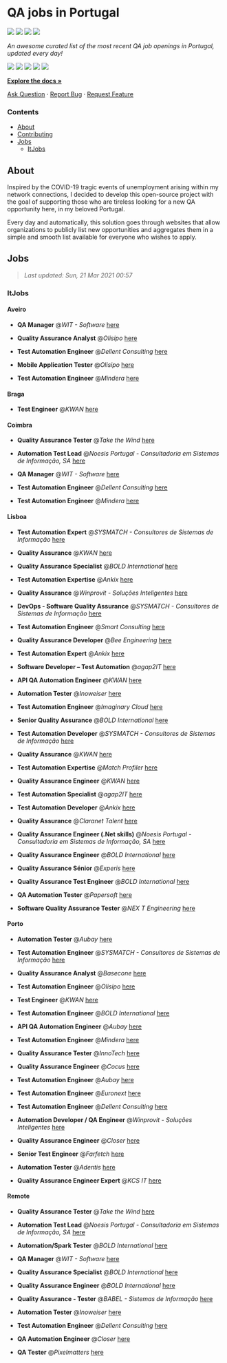 QA jobs in Portugal
========================

![](https://img.shields.io/static/v1?label=%F0%9F%8C%9F&message=If%20Useful&color=BC4E99)
[![](https://img.shields.io/github/stars/sergiomartins8/qa-jobs-in-portugal)](https://github.com/sergiomartins8/qa-jobs-in-portugal/stargazers)
[![](https://img.shields.io/github/forks/sergiomartins8/qa-jobs-in-portugal)](https://github.com/sergiomartins8/qa-jobs-in-portugal/network/members)
[![](https://img.shields.io/badge/-sergiomartins8-blue?logo=Linkedin&logoColor=white)](https://www.linkedin.com/in/sergiomartins8/)

_An awesome curated list of the most recent QA job openings in Portugal, updated every day!_

[![](https://img.shields.io/github/v/release/sergiomartins8/qa-jobs-in-portugal)](https://github.com/sergiomartins8/qa-jobs-in-portugal/releases)
[![](https://github.com/sergiomartins8/qa-jobs-in-portugal/workflows/release/badge.svg)](https://github.com/sergiomartins8/qa-jobs-in-portugal/actions?query=workflow%3Arelease)
[![](https://img.shields.io/github/issues/sergiomartins8/qa-jobs-in-portugal)](https://github.com/sergiomartins8/qa-jobs-in-portugal/issues)
[![](https://img.shields.io/github/contributors/sergiomartins8/qa-jobs-in-portugal)](https://github.com/sergiomartins8/qa-jobs-in-portugal/graphs/contributors)
[![](https://img.shields.io/github/license/sergiomartins8/qa-jobs-in-portugal)](https://github.com/sergiomartins8/qa-jobs-in-portugal/blob/master/LICENSE)

**[Explore the docs »](https://github.com/sergiomartins8/qa-jobs-in-portugal/blob/master/docs/DOCUMENTATION.md)**

[Ask Question](https://github.com/sergiomartins8/qa-jobs-in-portugal/issues) 
·
[Report Bug](https://github.com/sergiomartins8/qa-jobs-in-portugal/issues)
·
[Request Feature](https://github.com/sergiomartins8/qa-jobs-in-portugal/issues)

### Contents
* [About](#about)
* [Contributing](https://github.com/sergiomartins8/qa-jobs-in-portugal/blob/master/docs/CONTRIBUTING.md)
* [Jobs](#jobs)
  * [ItJobs](#itjobs)

## About
Inspired by the COVID-19 tragic events of unemployment arising within my network connections, I decided to develop this open-source project with the goal of supporting those who are tireless looking for a new QA opportunity here, in my beloved Portugal.

Every day and automatically, this solution goes through websites that allow organizations to publicly list new opportunities and aggregates them in a simple and smooth list available for everyone who wishes to apply.

Jobs
---------

> _Last updated: Sun, 21 Mar 2021 00:57_

### ItJobs

#### Aveiro

- **QA Manager** @_WIT - Software_ [here](https://www.itjobs.pt/oferta/377081/qa-manager)


- **Quality Assurance Analyst** @_Olisipo_ [here](https://www.itjobs.pt/oferta/375906/quality-assurance-analyst)


- **Test Automation Engineer** @_Dellent Consulting_ [here](https://www.itjobs.pt/oferta/373235/test-automation-engineer-remote)


- **Mobile Application Tester** @_Olisipo_ [here](https://www.itjobs.pt/oferta/374725/mobile-application-tester)


- **Test Automation Engineer** @_Mindera_ [here](https://www.itjobs.pt/oferta/375017/test-automation-engineer)

#### Braga

- **Test Engineer** @_KWAN_ [here](https://www.itjobs.pt/oferta/373200/test-engineer)

#### Coimbra

- **Quality Assurance Tester** @_Take the Wind_ [here](https://www.itjobs.pt/oferta/375993/quality-assurance-tester-take-the-wind)


- **Automation Test Lead** @_Noesis Portugal - Consultadoria em Sistemas de Informação, SA_ [here](https://www.itjobs.pt/oferta/374929/automation-test-lead-full-remote)


- **QA Manager** @_WIT - Software_ [here](https://www.itjobs.pt/oferta/377081/qa-manager)


- **Test Automation Engineer** @_Dellent Consulting_ [here](https://www.itjobs.pt/oferta/373235/test-automation-engineer-remote)


- **Test Automation Engineer** @_Mindera_ [here](https://www.itjobs.pt/oferta/375017/test-automation-engineer)

#### Lisboa

- **Test Automation Expert** @_SYSMATCH - Consultores de Sistemas de Informação_ [here](https://www.itjobs.pt/oferta/370360/test-automation-expert)


- **Quality Assurance** @_KWAN_ [here](https://www.itjobs.pt/oferta/375606/quality-assurance)


- **Quality Assurance Specialist** @_BOLD International_ [here](https://www.itjobs.pt/oferta/376118/quality-assurance-specialist)


- **Test Automation Expertise** @_Ankix_ [here](https://www.itjobs.pt/oferta/371768/test-automation-expertise)


- **Quality Assurance** @_Winprovit - Soluções Inteligentes_ [here](https://www.itjobs.pt/oferta/373701/quality-assurance)


- **DevOps - Software Quality Assurance** @_SYSMATCH - Consultores de Sistemas de Informação_ [here](https://www.itjobs.pt/oferta/370643/devops-software-quality-assurance)


- **Test Automation Engineer** @_Smart Consulting_ [here](https://www.itjobs.pt/oferta/377654/test-automation-engineer)


- **Quality Assurance Developer** @_Bee Engineering_ [here](https://www.itjobs.pt/oferta/373982/quality-assurance-developer)


- **Test Automation Expert** @_Ankix_ [here](https://www.itjobs.pt/oferta/375458/test-automation-expert)


- **Software Developer – Test Automation** @_agap2IT_ [here](https://www.itjobs.pt/oferta/372932/software-developer-test-automation-portugal)


- **API QA Automation Engineer** @_KWAN_ [here](https://www.itjobs.pt/oferta/375003/api-qa-automation-engineer)


- **Automation Tester** @_Inoweiser_ [here](https://www.itjobs.pt/oferta/374117/automation-tester-fully-remote)


- **Test Automation Engineer** @_Imaginary Cloud_ [here](https://www.itjobs.pt/oferta/375980/test-automation-engineer)


- **Senior Quality Assurance** @_BOLD International_ [here](https://www.itjobs.pt/oferta/375126/senior-quality-assurance)


- **Test Automation Developer** @_SYSMATCH - Consultores de Sistemas de Informação_ [here](https://www.itjobs.pt/oferta/370886/test-automation-developer)


- **Quality Assurance** @_KWAN_ [here](https://www.itjobs.pt/oferta/376563/quality-assurance)


- **Test Automation Expertise** @_Match Profiler_ [here](https://www.itjobs.pt/oferta/371721/test-automation-expertise)


- **Quality Assurance Engineer** @_KWAN_ [here](https://www.itjobs.pt/oferta/375619/quality-assurance-engineer)


- **Test Automation Specialist** @_agap2IT_ [here](https://www.itjobs.pt/oferta/375080/test-automation-specialist-portugal)


- **Test Automation Developer** @_Ankix_ [here](https://www.itjobs.pt/oferta/375463/test-automation-developer)


- **Quality Assurance** @_Claranet Talent_ [here](https://www.itjobs.pt/oferta/373468/quality-assurance)


- **Quality Assurance Engineer (.Net skills)** @_Noesis Portugal - Consultadoria em Sistemas de Informação, SA_ [here](https://www.itjobs.pt/oferta/377393/quality-assurance-engineer-net-skills-lisbon)


- **Quality Assurance Engineer** @_BOLD International_ [here](https://www.itjobs.pt/oferta/375350/quality-assurance-engineer)


- **Quality Assurance Sénior** @_Experis_ [here](https://www.itjobs.pt/oferta/373872/quality-assurance-senior)


- **Quality Assurance Test Engineer** @_BOLD International_ [here](https://www.itjobs.pt/oferta/376772/quality-assurance-test-engineer)


- **QA Automation Tester** @_Papersoft_ [here](https://www.itjobs.pt/oferta/377931/qa-automation-tester)


- **Software Quality Assurance Tester** @_NEX T Engineering_ [here](https://www.itjobs.pt/oferta/378234/software-quality-assurance-tester)

#### Porto

- **Automation Tester** @_Aubay_ [here](https://www.itjobs.pt/oferta/376344/automation-tester)


- **Test Automation Engineer** @_SYSMATCH - Consultores de Sistemas de Informação_ [here](https://www.itjobs.pt/oferta/369744/test-automation-engineer)


- **Quality Assurance Analyst** @_Basecone_ [here](https://www.itjobs.pt/oferta/375533/quality-assurance-analyst)


- **Test Automation Engineer** @_Olisipo_ [here](https://www.itjobs.pt/oferta/376816/test-automation-engineer)


- **Test Engineer** @_KWAN_ [here](https://www.itjobs.pt/oferta/373200/test-engineer)


- **Test Automation Engineer** @_BOLD International_ [here](https://www.itjobs.pt/oferta/372261/test-automation-engineer)


- **API QA Automation Engineer** @_Aubay_ [here](https://www.itjobs.pt/oferta/376343/api-qa-automation-engineer)


- **Test Automation Engineer** @_Mindera_ [here](https://www.itjobs.pt/oferta/375017/test-automation-engineer)


- **Quality Assurance Tester** @_InnoTech_ [here](https://www.itjobs.pt/oferta/374556/quality-assurance-tester)


- **Quality Assurance Engineer** @_Cocus_ [here](https://www.itjobs.pt/oferta/376271/quality-assurance-engineer)


- **Test Automation Engineer** @_Aubay_ [here](https://www.itjobs.pt/oferta/377222/test-automation-engineer)


- **Test Automation Engineer** @_Euronext_ [here](https://www.itjobs.pt/oferta/377097/test-automation-engineer)


- **Test Automation Engineer** @_Dellent Consulting_ [here](https://www.itjobs.pt/oferta/373235/test-automation-engineer-remote)


- **Automation Developer / QA Engineer** @_Winprovit - Soluções Inteligentes_ [here](https://www.itjobs.pt/oferta/376629/automation-developer-qa-engineer)


- **Quality Assurance Engineer** @_Closer_ [here](https://www.itjobs.pt/oferta/378138/quality-assurance-engineer)


- **Senior Test Engineer** @_Farfetch_ [here](https://www.itjobs.pt/oferta/374519/senior-test-engineer)


- **Automation Tester** @_Adentis_ [here](https://www.itjobs.pt/oferta/376901/automation-tester)


- **Quality Assurance Engineer Expert** @_KCS IT_ [here](https://www.itjobs.pt/oferta/376556/quality-assurance-engineer-expert)

#### Remote

- **Quality Assurance Tester** @_Take the Wind_ [here](https://www.itjobs.pt/oferta/375993/quality-assurance-tester-take-the-wind)


- **Automation Test Lead** @_Noesis Portugal - Consultadoria em Sistemas de Informação, SA_ [here](https://www.itjobs.pt/oferta/374929/automation-test-lead-full-remote)


- **Automation/Spark Tester** @_BOLD International_ [here](https://www.itjobs.pt/oferta/375347/automation-spark-tester)


- **QA Manager** @_WIT - Software_ [here](https://www.itjobs.pt/oferta/377081/qa-manager)


- **Quality Assurance Specialist** @_BOLD International_ [here](https://www.itjobs.pt/oferta/376118/quality-assurance-specialist)


- **Quality Assurance Engineer** @_BOLD International_ [here](https://www.itjobs.pt/oferta/375350/quality-assurance-engineer)


- **Quality Assurance - Tester** @_BABEL - Sistemas de Informação_ [here](https://www.itjobs.pt/oferta/373022/quality-assurance-tester)


- **Automation Tester** @_Inoweiser_ [here](https://www.itjobs.pt/oferta/374117/automation-tester-fully-remote)


- **Test Automation Engineer** @_Dellent Consulting_ [here](https://www.itjobs.pt/oferta/373235/test-automation-engineer-remote)


- **QA Automation Engineer** @_Closer_ [here](https://www.itjobs.pt/oferta/373893/qa-automation-engineer)


- **QA Tester** @_Pixelmatters_ [here](https://www.itjobs.pt/oferta/377195/qa-tester)

